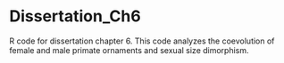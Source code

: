 # Dissertation_Ch6
R code for dissertation chapter 6. This code analyzes the coevolution of female and male primate ornaments and sexual size dimorphism.
